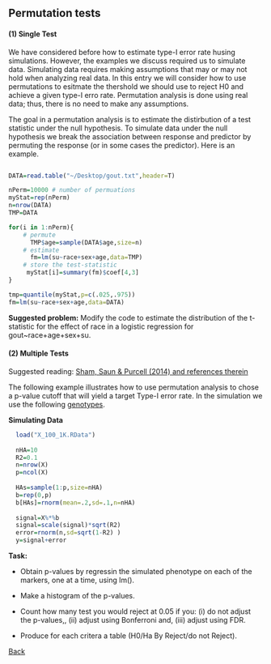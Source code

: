 ## Permutation tests

#### (1) Single Test

We have considered before how to estimate type-I error rate husing simulations. However, the examples we discuss required us to simulate data. Simulating data requires making assumptions that may or may not hold when analyzing real data. In this entry we will consider how to use permutations to esitmate the thershold we should use to reject H0 and achieve a given type-I erro rate. Permutation analysis is done using real data; thus, there is no need to make any assumptions.

The goal in a permutation analysis is to estimate the distirbution of a test statistic under the null hypothesis. To simulate data under the null hypothesis we break the association between response and predictor by permuting the response (or in some cases the predictor). Here is an example.


```r

DATA=read.table("~/Desktop/gout.txt",header=T)

nPerm=10000 # number of permuations
myStat=rep(nPerm)
n=nrow(DATA)
TMP=DATA

for(i in 1:nPerm){
	# permute
	  TMP$age=sample(DATA$age,size=n)	  
	# estimate
	  fm=lm(su~race+sex+age,data=TMP)	  
	# store the test-statistic
	 myStat[i]=summary(fm)$coef[4,3]
}

tmp=quantile(myStat,p=c(.025,.975))
fm=lm(su~race+sex+age,data=DATA)
```




**Suggested problem:** Modify the code to estimate the distribution of the t-statistic for the effect of race
in a logistic regression for gout~race+age+sex+su.



#### (2) Multiple Tests

Suggested reading:  [Sham, Saun & Purcell (2014) and references therein](http://zzz.bwh.harvard.edu/library/statistical-power-NRG-2014-Sham-Purcell.pdf)

The following example illustrates how to use permutation analysis to chose a p-value cutoff that will yield a target Type-I error rate. In the simulation we use the following [genotypes](https://www.dropbox.com/s/jm546thq1jmvgpp/X_100_1K.RData?dl=0).


**Simulating Data**
```r
  load("X_100_1K.RData")
  
  nHA=10
  R2=0.1
  n=nrow(X)
  p=ncol(X)
  
  HAs=sample(1:p,size=nHA)
  b=rep(0,p)
  b[HAs]=rnorm(mean=.2,sd=.1,n=nHA)
  
  signal=X%*%b
  signal=scale(signal)*sqrt(R2)  
  error=rnorm(n,sd=sqrt(1-R2) ) 
  y=signal+error

```


**Task:**

  - Obtain p-values by regressin the simulated phenotype on each of the markers, one at a time, using lm().
  
  - Make a histogram of the p-values.
  
  - Count how many test you would reject at 0.05 if you: (i) do not adjust the p-values,, (ii) adjust using Bonferroni and, (iii) adjust using FDR.
  
  - Produce for each critera a table (H0/Ha By Reject/do not Reject).
  


[Back](https://github.com/gdlc/STAT_COMP/)
